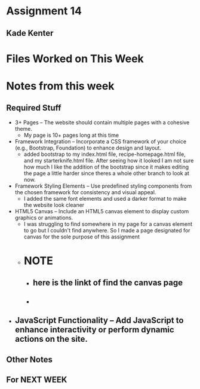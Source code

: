 # Assignment 14
## Kade Kenter

# Files Worked on This Week


# Notes from this week


## Required Stuff
- 3+ Pages – The website should contain multiple pages with a cohesive theme.
    - My page is 10+ pages long at this time
- Framework Integration – Incorporate a CSS framework of your choice (e.g., Bootstrap, Foundation) to enhance design and layout.
    -  added bootstrap to my index.html file, recipe-homepage.html file, and my starterknife.html file. After seeing how it looked I am not sure how much I like the addition of the bootstrap since it makes editing the page a little harder since theres a whole other branch to look at now.
- Framework Styling Elements – Use predefined styling components from the chosen framework for consistency and visual appeal.
    - I added the same font elements and used a darker format to make the website look cleaner 
- HTML5 Canvas – Include an HTML5 canvas element to display custom graphics or animations.  
    - I was struggling to find somewhere in my page for a canvas element to go but I couldn't find anywhere. So I made a page designated for canvas for the sole purpose of this assignment
    - # NOTE #
        - ## here is the linkt of find the canvas page ##
        - ##
- JavaScript Functionality – Add JavaScript to enhance interactivity or perform dynamic actions on the site.
    - 

## Other Notes


## For NEXT WEEK
